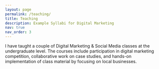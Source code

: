 ```yaml
---
layout: page
permalink: /teaching/
title: Teaching
description: Example Syllabi for Digital Marketing
nav: true
nav_order: 3
---
```


I have taught a couple of Digital Marketing & Social Media classes at the undergraduate level. The courses include participation in digital marketing competition, collaborative work on case studies, and hands-on implementation of class material by focusing on local businesses.